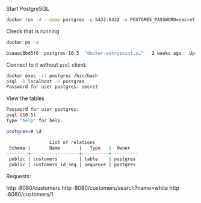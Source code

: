 Start PostgreSQL
```bash
docker run -d --name postgres -p 5432:5432 -e POSTGRES_PASSWORD=secret postgres:10.5
```

Check that is running
```bash
docker ps -a

baaaac8bd5f6  postgres:10.5  "docker-entrypoint.s…"   2 weeks ago   Up 18 minutes   0.0.0.0:5432->5432/tcp   postgres
```

Connect to it without `psql` client:
```bash
docker exec -it postgres /bin/bash
psql -h localhost -U postgres
Password for user postgres: secret

```

View the tables
```bash
Password for user postgres:
psql (10.5)
Type "help" for help.

postgres=# \d

                List of relations
 Schema |       Name       |   Type   |  Owner
--------+------------------+----------+----------
 public | customers        | table    | postgres
 public | customers_id_seq | sequence | postgres

```

Requests:

http :8080/customers
http :8080/customers/search\?name=white
http :8080/customers/1

